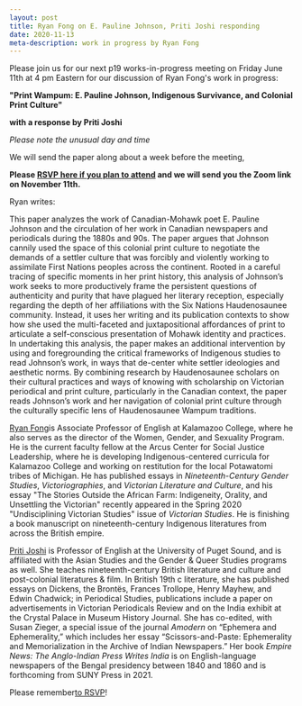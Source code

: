 ```yaml
---
layout: post
title: Ryan Fong on E. Pauline Johnson, Priti Joshi responding
date: 2020-11-13
meta-description: work in progress by Ryan Fong
---
```


Please join us for our next p19 works-in-progress meeting on Friday June 11th at 4 pm Eastern for our discussion of Ryan Fong's work in progress:

<b>"Print Wampum: E. Pauline Johnson, Indigenous Survivance, and Colonial Print Culture"</b>

<b>with a response by Priti Joshi</b>

*Please note the unusual day and time*

We will send the paper along about a week before the meeting,

<b>Please [RSVP here if you plan to attend](https://forms.gle/16KBbvWqdMCyQa6p7) and we will send you the Zoom link on November 11th.</b>

Ryan writes:

This paper analyzes the work of Canadian-Mohawk poet E. Pauline Johnson and the circulation of her work in Canadian newspapers and periodicals during the 1880s and 90s.  The paper argues that Johnson cannily used the space of this colonial print culture to negotiate the demands of a settler culture that was forcibly and violently working to assimilate First Nations peoples across the continent.  Rooted in a careful tracing of specific moments in her print history, this analysis of Johnson’s work seeks to more productively frame the persistent questions of authenticity and purity that have plagued her literary reception, especially regarding the depth of her affiliations with the Six Nations Haudenosaunee community.  Instead, it uses her writing and its publication contexts to show how she used the multi-faceted and juxtapositional affordances of print to articulate a self-conscious presentation of Mohawk identity and practices.  In undertaking this analysis, the paper makes an additional intervention by using and foregrounding the critical frameworks of Indigenous studies to read Johnson’s work, in ways that de-center white settler ideologies and aesthetic norms.  By combining research by Haudenosaunee scholars on their cultural practices and ways of knowing with scholarship on Victorian periodical and print culture, particularly in the Canadian context, the paper reads Johnson’s work and her navigation of colonial print culture through the culturally specific lens of Haudenosaunee Wampum traditions. ​

[Ryan Fong](https://english.kzoo.edu/faculty-staff/ryan-fong/)is Associate Professor of English at Kalamazoo College, where he also serves as the director of the Women, Gender, and Sexuality Program. He is the current faculty fellow at the Arcus Center for Social Justice Leadership, where he is developing Indigenous-centered curricula for Kalamazoo College and working on restitution for the local Potawatomi tribes of Michigan. He has published essays in *Nineteenth-Century Gender Studies*, *Victoriographies*, and *Victorian Literature and Culture*, and his essay "The Stories Outside the African Farm: Indigeneity, Orality, and Unsettling the Victorian" recently appeared in the Spring 2020 "Undisciplining Victorian Studies" issue of *Victorian Studies*. He is finishing a book manuscript on nineteenth-century Indigenous literatures from across the British empire.

[Priti Joshi](https://www.pugetsound.edu/faculty-pages/pjoshi/) is Professor of English at the University of Puget Sound, and is affiliated with the Asian Studies and the Gender & Queer Studies programs as well. She teaches nineteenth-century British literature and culture and post-colonial literatures & film. In British 19th c literature, she has published essays on Dickens, the Brontës, Frances Trollope, Henry Mayhew, and Edwin Chadwick; in Periodical Studies, publications include a paper on advertisements in Victorian Periodicals Review and on the India exhibit at the Crystal Palace in Museum History Journal.  She has co-edited, with Susan Zieger, a special issue of the journal *Amodern* on “Ephemera and Ephemerality,” which includes her essay “Scissors-and-Paste: Ephemerality and Memorialization in the Archive of Indian Newspapers.”  Her book *Empire News: The Anglo-Indian Press Writes India* is on English-language newspapers of the Bengal presidency between 1840 and 1860 and is forthcoming from SUNY Press in 2021.

Please remember[to RSVP](https://forms.gle/16KBbvWqdMCyQa6p7)!
